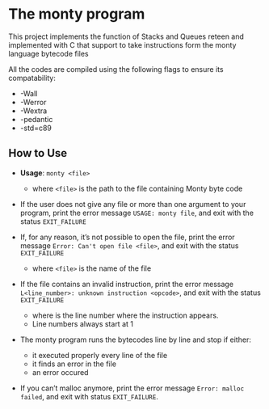 # The monty program

This project implements the function of Stacks and Queues reteen and implemented with C that support to take instructions form the monty language bytecode files

All the codes are compiled using the following flags to ensure its compatability:
- -Wall
- -Werror
- -Wextra
- -pedantic
- -std=c89



## How to Use

- **Usage**: `monty <file>`
    
    - where `<file>` is the path to the file containing Monty byte code

- If the user does not give any file or more than one argument to your program, print the error message `USAGE: monty file`, and exit with the status `EXIT_FAILURE`

- If, for any reason, it’s not possible to open the file, print the error message `Error: Can't open file <file>`, and exit with the status `EXIT_FAILURE`

    - where `<file>` is the name of the file

- If the file contains an invalid instruction, print the error message `L<line_number>: unknown instruction <opcode>`, and exit with the status `EXIT_FAILURE`
    
    - where is the line number where the instruction appears.
    - Line numbers always start at 1

- The monty program runs the bytecodes line by line and stop if either:
    
    - it executed properly every line of the file
    - it finds an error in the file
    - an error occured

- If you can’t malloc anymore, print the error message `Error: malloc failed`, and exit with status `EXIT_FAILURE`.
